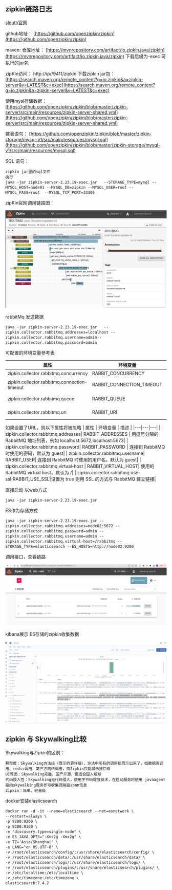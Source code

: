## zipkin链路日志
[sleuth官网](https://docs.spring.io/spring-cloud-sleuth/docs/2.2.8.RELEASE/reference/html/#redis)

github地址： [https://github.com/openzipkin/zipkin](https://github.com/openzipkin/zipkin)

maven: 仓库地址： [https://mvnrepository.com/artifact/io.zipkin.java/zipkin](https://mvnrepository.com/artifact/io.zipkin.java/zipkin)  下载后缀为-exec 可执行的jar包

zipKin访问： http://ip//9411/zipkin   下载zipkin jar包： [https://search.maven.org/remote_content?g=io.zipkin&a=zipkin-server&v=LATEST&c=exec](https://search.maven.org/remote_content?g=io.zipkin&a=zipkin-server&v=LATEST&c=exec)

使用mysl存储数据：
[https://github.com/openzipkin/zipkin/blob/master/zipkin-server/src/main/resources/zipkin-server-shared.yml](https://github.com/openzipkin/zipkin/blob/master/zipkin-server/src/main/resources/zipkin-server-shared.yml)

建表语句： [https://github.com/openzipkin/zipkin/blob/master/zipkin-storage/mysql-v1/src/main/resources/mysql.sql](https://github.com/openzipkin/zipkin/blob/master/zipkin-storage/mysql-v1/src/main/resources/mysql.sql)

SQL 语句：

```
zipkin jar里的sql文件
执行
java -jar zipkin-server-2.23.19-exec.jar   --STORAGE_TYPE=mysql --MYSQL_HOST=node01 --MYSQL_DB=zipkin --MYSQL_USER=root --MYSQL_PASS=root  --MYSQL_TCP_PORT=33306 
```


zipKin官网调用链路图：

![输入图片说明](../images/zipkin/%E6%9C%8D%E5%8A%A1%E8%B0%83%E7%94%A8image.png)

rabbitMq 发送数据
```
java -jar zipkin-server-2.23.19-exec.jar   --zipkin.collector.rabbitmq.addresses=localhost --zipkin.collector.rabbitmq.username=admin--zipkin.collector.rabbitmq.password=admin
```
可配置的环境变量参考表

|  属性 | 环境变量  |  描述 |
|---|---|---|
| zipkin.collector.rabbitmq.concurrency  | RABBIT_CONCURRENCY  |  并发消费者数量，默认为 1 |
| zipkin.collector.rabbitmq.connection-timeout | RABBIT_CONNECTION_TIMEOUT |  建立连接时的超时时间，默认为 60000 毫秒，即 1 分钟|
| zipkin.collector.rabbitmq.queue| RABBIT_QUEUE	 |  从中获取 span 信息的队列，默认为 zipkin|
| zipkin.collector.rabbitmq.uri	 | RABBIT_URI | 符合 RabbitMQ URI 规范 的 URI，例如 amqp://user:pass@host:10000/vhost|
如果设置了URL，则以下属性将被忽略
|  属性 | 环境变量  |  描述 |
|---|---|---|
| zipkin.collector.rabbitmq.addresses| RABBIT_ADDRESSES	|  用逗号分隔的 RabbitMQ 地址列表，例如 localhost:5672,localhost:5673|
| zipkin.collector.rabbitmq.password| RABBIT_PASSWORD |  连接到 RabbitMQ 时使用的密码，默认为 guest|
| zipkin.collector.rabbitmq.username| RABBIT_USER|  连接到 RabbitMQ 时使用的用户名，默认为 guest|
| zipkin.collector.rabbitmq.virtual-host | RABBIT_VIRTUAL_HOST| 使用的 RabbitMQ virtual host，默认为 /|
| zipkin.collector.rabbitmq.use-ssl|RABBIT_USE_SSL|设置为 true 则用 SSL 的方式与 RabbitMQ 建立链接|

直接启动 以web方式

```
java -jar zipkin-server-2.23.19-exec.jar
```


ES作为存储方式

```
java -jar zipkin-server-2.23.19-exec.jar --zipkin.collector.rabbitmq.addresses=node02:5672 --zipkin.collector.rabbitmq.password=admin --zipkin.collector.rabbitmq.username=admin --zipkin.collector.rabbitmq.virtual-host=/rabbitmq --STORAGE_TYPE=elasticsearch --ES_HOSTS=http://node02:9200
```
调用接口，查看链路

![输入图片说明](../images/zipkin/%E9%93%BE%E8%B7%AF%E8%B0%83%E7%94%A8%E6%8E%A5%E5%8F%A3image.png)


 kibana展示 ES存储的zipkin收集数据

![输入图片说明](../images/zipkin/kibana%E5%B1%95%E7%A4%BAES%E5%AD%98%E5%82%A8%E7%9A%84zipkin%E6%94%B6%E9%9B%86%E6%95%B0%E6%8D%AEimage.png)


## zipkin 与 Skywalking比较
Skywalking与Zipkin的区别：

```
颗粒度：Skywalking方法级（展示的更详细），方法中所有的调用都展示出来了，如数据库调用、redis调用，第三方网络调用，而Zipkin只能展示接口级
UI界面：Skywalking完胜，国产开源，更适合国人眼球
代码侵入性：Skywalking无代码侵入，使用字节码增强技术，在启动服务时使用 javaagent 指向skywalking服务即可收集调用链span信息
Zipkin：简单、轻量级
```
docker安装elasticsearch
```
docker run -d -it --name=elasticsearch --net=esnetwork \
--restart=always \
-p 9200:9200 \
-p 9300:9300 \
-e "discovery.type=single-node" \
-e ES_JAVA_OPTS="-Xms2g -Xmx2g" \
-e TZ='Asia/Shanghai' \
-e LANG="en_US.UTF-8" \
-v /root/elasticsearch/config/:/usr/share/elasticsearch/config/ \
-v /root/elasticsearch/data/:/usr/share/elasticsearch/data/ \
-v /root/elasticsearch/logs/:/usr/share/elasticsearch/logs/ \
-v /root/elasticsearch/plugins/:/usr/share/elasticsearch/plugins/ \
-v /etc/localtime:/etc/localtime \
-v /etc/timezone:/etc/timezone \
elasticsearch:7.4.2
```


